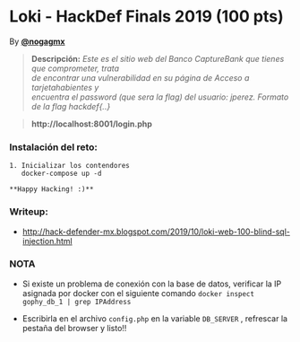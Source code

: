 # Loki - HackDef Finals 2019 (100 pts)
By [**@nogagmx**](https://twitter.com/nogagmx)

> **Descripción:** *Este es el sitio web del Banco CaptureBank que tienes que comprometer, trata  
de encontrar una vulnerabilidad en su página de Acceso a tarjetahabientes y  
encuentra el password (que sera la flag) del usuario: jperez. Formato de la flag hackdef{..}* 

> **http://localhost:8001/login.php**

### Instalación del reto:
~~~
1. Inicializar los contendores
   docker-compose up -d

**Happy Hacking! :)**
~~~

### Writeup:
* http://hack-defender-mx.blogspot.com/2019/10/loki-web-100-blind-sql-injection.html

### NOTA

* Si existe un problema de conexión con la base de datos, verificar la IP asignada por docker con el siguiente comando
  `docker inspect gophy_db_1 | grep IPAddress`

* Escribirla en el archivo `config.php` en la variable `DB_SERVER` , refrescar la pestaña del browser y listo!!
